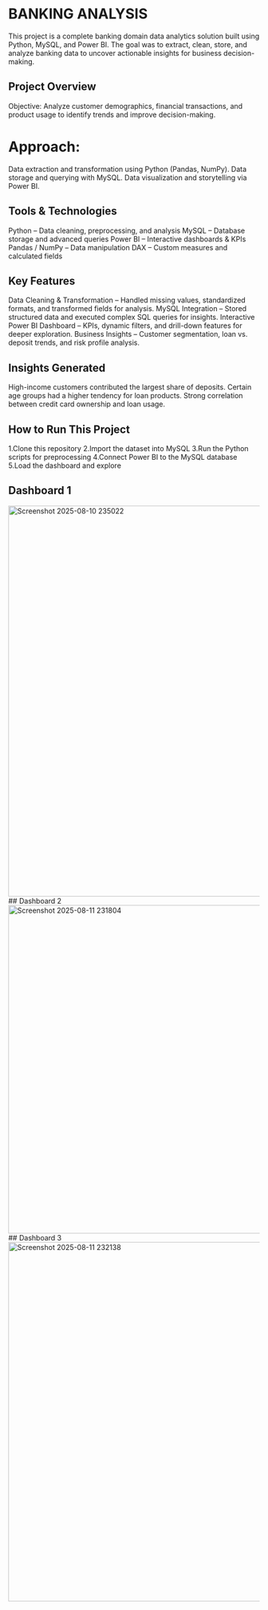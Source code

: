 # BANKING ANALYSIS 
This project is a complete banking domain data analytics solution built using Python, MySQL, and Power BI. The goal was to extract, clean, store, and analyze banking data to uncover actionable insights for business decision-making.
## Project Overview
Objective: Analyze customer demographics, financial transactions, and product usage to identify trends and improve decision-making.
# Approach:
Data extraction and transformation using Python (Pandas, NumPy).
Data storage and querying with MySQL.
Data visualization and storytelling via Power BI.

## Tools & Technologies
Python – Data cleaning, preprocessing, and analysis
MySQL – Database storage and advanced queries
Power BI – Interactive dashboards & KPIs
Pandas / NumPy – Data manipulation
DAX – Custom measures and calculated fields

## Key Features
Data Cleaning & Transformation – Handled missing values, standardized formats, and transformed fields for analysis.
MySQL Integration – Stored structured data and executed complex SQL queries for insights.
Interactive Power BI Dashboard – KPIs, dynamic filters, and drill-down features for deeper exploration.
Business Insights – Customer segmentation, loan vs. deposit trends, and risk profile analysis.

## Insights Generated
High-income customers contributed the largest share of deposits.
Certain age groups had a higher tendency for loan products.
Strong correlation between credit card ownership and loan usage.

## How to Run This Project
1.Clone this repository
2.Import the dataset into MySQL
3.Run the Python scripts for preprocessing
4.Connect Power BI to the MySQL database
5.Load the dashboard and explore

## Dashboard 1
<img width="1429" height="782" alt="Screenshot 2025-08-10 235022" src="https://github.com/user-attachments/assets/3dfc6a64-dbd8-4f67-ad7f-3f63458f67c3" />
## Dashboard 2
<img width="1167" height="657" alt="Screenshot 2025-08-11 231804" src="https://github.com/user-attachments/assets/ae9c09da-856a-41db-b5fb-b7a6c536003d" />
## Dashboard 3
<img width="1279" height="719" alt="Screenshot 2025-08-11 232138" src="https://github.com/user-attachments/assets/f4ec9ad3-2e6b-4957-b348-8e41ad443a70" />


 

